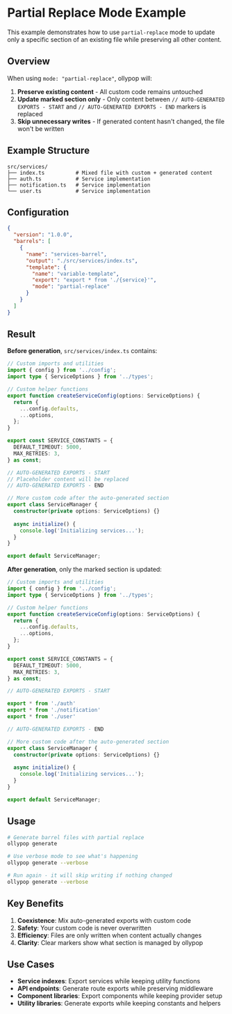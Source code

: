# Partial Replace Mode Example

This example demonstrates how to use `partial-replace` mode to update only a specific section of an existing file while preserving all other content.

## Overview

When using `mode: "partial-replace"`, ollypop will:

1. **Preserve existing content** - All custom code remains untouched
2. **Update marked section only** - Only content between `// AUTO-GENERATED EXPORTS - START` and `// AUTO-GENERATED EXPORTS - END` markers is replaced
3. **Skip unnecessary writes** - If generated content hasn't changed, the file won't be written

## Example Structure

```
src/services/
├── index.ts          # Mixed file with custom + generated content
├── auth.ts           # Service implementation
├── notification.ts   # Service implementation
└── user.ts           # Service implementation
```

## Configuration

```json
{
  "version": "1.0.0",
  "barrels": [
    {
      "name": "services-barrel",
      "output": "./src/services/index.ts",
      "template": {
        "name": "variable-template",
        "export": "export * from './{service}'",
        "mode": "partial-replace"
      }
    }
  ]
}
```

## Result

**Before generation**, `src/services/index.ts` contains:

```typescript
// Custom imports and utilities
import { config } from '../config';
import type { ServiceOptions } from '../types';

// Custom helper functions
export function createServiceConfig(options: ServiceOptions) {
  return {
    ...config.defaults,
    ...options,
  };
}

export const SERVICE_CONSTANTS = {
  DEFAULT_TIMEOUT: 5000,
  MAX_RETRIES: 3,
} as const;

// AUTO-GENERATED EXPORTS - START
// Placeholder content will be replaced
// AUTO-GENERATED EXPORTS - END

// More custom code after the auto-generated section
export class ServiceManager {
  constructor(private options: ServiceOptions) {}
  
  async initialize() {
    console.log('Initializing services...');
  }
}

export default ServiceManager;
```

**After generation**, only the marked section is updated:

```typescript
// Custom imports and utilities
import { config } from '../config';
import type { ServiceOptions } from '../types';

// Custom helper functions
export function createServiceConfig(options: ServiceOptions) {
  return {
    ...config.defaults,
    ...options,
  };
}

export const SERVICE_CONSTANTS = {
  DEFAULT_TIMEOUT: 5000,
  MAX_RETRIES: 3,
} as const;

// AUTO-GENERATED EXPORTS - START

export * from './auth'
export * from './notification'
export * from './user'

// AUTO-GENERATED EXPORTS - END

// More custom code after the auto-generated section
export class ServiceManager {
  constructor(private options: ServiceOptions) {}
  
  async initialize() {
    console.log('Initializing services...');
  }
}

export default ServiceManager;
```

## Usage

```bash
# Generate barrel files with partial replace
ollypop generate

# Use verbose mode to see what's happening
ollypop generate --verbose

# Run again - it will skip writing if nothing changed
ollypop generate --verbose
```

## Key Benefits

1. **Coexistence**: Mix auto-generated exports with custom code
2. **Safety**: Your custom code is never overwritten
3. **Efficiency**: Files are only written when content actually changes
4. **Clarity**: Clear markers show what section is managed by ollypop

## Use Cases

- **Service indexes**: Export services while keeping utility functions
- **API endpoints**: Generate route exports while preserving middleware
- **Component libraries**: Export components while keeping provider setup
- **Utility libraries**: Generate exports while keeping constants and helpers
